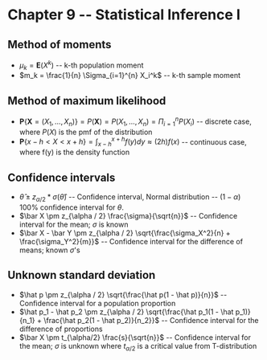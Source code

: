 # Chapter 9 -- Statistical Inference I

## Method of moments
* $\mu_k = \textbf{E}(X^k)$ -- k-th population moment
* $m_k = \frac{1}{n} \Sigma_{i=1}^{n} X_i^k$ -- k-th sample moment

## Method of maximum likelihood
* $\textbf{P}\{\textbf{X} = (X_1, \ldots, X_n)\} = P(\textbf{X}) = P(X_1, \ldots, X_n) = \Pi_{i = 1}^{n} P(X_i)$ -- discrete case, where $P(X)$ is the pmf of the distribution
* $\textbf{P}\{x - h < X < x + h\} = \int_{x - h}^{x + h} f(y)dy \approx (2h)f(x)$ -- continuous case, where f(y) is the density function

## Confidence intervals
* $\hat \theta \pm z_{\alpha / 2} * \sigma(\hat \theta)$ -- Confidence interval, Normal distribution -- $(1 - \alpha)$ 100% confidence interval for $\theta$.
* $\bar X \pm z_{\alpha / 2} \frac{\sigma}{\sqrt{n}}$ -- Confidence interval for the mean; $\sigma$ is known
* $\bar X - \bar Y \pm z_{\alpha / 2} \sqrt{\frac{\sigma_X^2}{n} + \frac{\sigma_Y^2}{m}}$ -- Confidence interval for the difference of means; known $\sigma$'s

## Unknown standard deviation
* $\hat p \pm z_{\alpha / 2} \sqrt{\frac{\hat p(1 - \hat p)}{n}}$ -- Confidence interval for a population proportion
* $\hat p_1 - \hat p_2 \pm z_{\alpha / 2} \sqrt{\frac{\hat p_1(1 - \hat p_1)}{n_1} + \frac{\hat p_2(1 - \hat p_2)}{n_2}}$ -- Confidence interval for the difference of proportions
* $\bar X \pm t_{\alpha/2} \frac{s}{\sqrt{n}}$ -- Confidence interval for the mean; $\sigma$ is unknown where $t_{\alpha / 2}$ is a critical value from T-distribution

